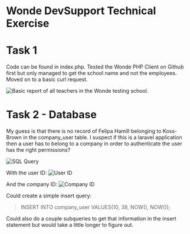 # Wonde DevSupport Technical Exercise

# Task 1
Code can be found in index.php.
Tested the Wonde PHP Client on Github first but only managed to get the school name and not the employees. Moved on to a basic curl request.

![Basic report of all teachers in the Wonde testing school.](https://gyazo.com/082170d82307ee1ba97a6cceb71318af.png)

# Task 2 - Database
My guess is that there is no record of Felipa Hamill belonging to Koss-Brown in the company_user table. I suspect if this is a laravel application then a user has to belong to a company in order to authenticate the user has the right permissions?

![SQL Query](https://gyazo.com/5d0fac37dff1b0917913c7dd0b1c1243.png)

With the user ID:
![User ID](https://gyazo.com/6eefe9248b8f50390801007ba4c96804.png)

And the company ID:
![Company ID](https://gyazo.com/a54f78f5bfbf0c73d6075ef8f6bce643.png)

Could create a simple insert query:
> INSERT INTO company_user VALUES(10, 38, NOW(), NOW());

Could also do a couple subqueries to get that information in the insert statement but would take a little longer to figure out.
